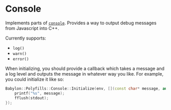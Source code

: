 # Console
Implements parts of [`console`](https://developer.mozilla.org/en-US/docs/Web/API/console). Provides a way to output debug messages from Javascript into C++.

Currently supports:
* `log()`
* `warn()`
* `error()`

When initializing, you should provide a callback which takes a message and a log level and outputs the message in whatever way you like. For example, you could initialize it like so:
```c++
Babylon::Polyfills::Console::Initialize(env, [](const char* message, auto) {
    printf("%s", message);
    fflush(stdout);
});
```